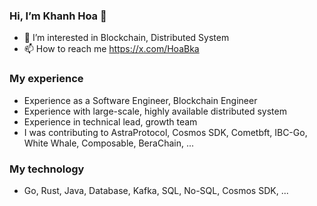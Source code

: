 ### Hi, I’m Khanh Hoa 👋
- 👀 I’m interested in Blockchain, Distributed System
- 📫 How to reach me https://x.com/HoaBka

### My experience
  
- Experience as a Software Engineer, Blockchain Engineer 
- Experience with large-scale, highly available distributed system
- Experience in technical lead, growth team
- I was contributing to AstraProtocol, Cosmos SDK, Cometbft, IBC-Go, White Whale, Composable, BeraChain, ...
### My technology
-  Go, Rust, Java, Database, Kafka, SQL, No-SQL, Cosmos SDK, ...

<!---
hoa-notional/hoa-notional is a ✨ special ✨ repository because its `README.md` (this file) appears on your GitHub profile.
You can click the Preview link to take a look at your changes.
--->
